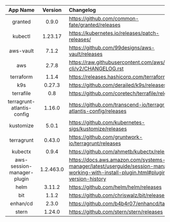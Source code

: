 | App Name | Version | Changelog |
| :------: | :-----: | :------- |
| granted | 0.9.0 | https://github.com/common-fate/granted/releases |
| kubectl | 1.23.17 | https://kubernetes.io/releases/patch-releases/ |
| aws-vault | 7.1.2 | https://github.com/99designs/aws-vault/releases |
| aws | 2.7.8 | https://raw.githubusercontent.com/aws/aws-cli/v2/CHANGELOG.rst |
| terraform | 1.1.4 | https://releases.hashicorp.com/terraform/ |
| k9s | 0.27.3 | https://github.com/derailed/k9s/releases |
| terrafile | 0.8 | https://github.com/coretech/terrafile/releases |
| terragrunt-atlantis-config | 1.16.0 | https://github.com/transcend-io/terragrunt-atlantis-config/releases |
| kustomize | 5.0.1 | https://github.com/kubernetes-sigs/kustomize/releases |
| terragrunt | 0.43.0 | https://github.com/gruntwork-io/terragrunt/releases |
| kubectx | 0.9.4 | https://github.com/ahmetb/kubectx/releases |
| aws-session-manager-plugin | 1.2.463.0 | https://docs.aws.amazon.com/systems-manager/latest/userguide/session-manager-working-with-install-plugin.html#plugin-version-history |
| helm | 3.11.2 | https://github.com/helm/helm/releases |
| bit | 1.1.2 | https://github.com/chriswalz/bit/releases |
| enhan/cd | 2.3.0 | https://github.com/b4b4r07/enhancd/tags |
| stern | 1.24.0 | https://github.com/stern/stern/releases |
